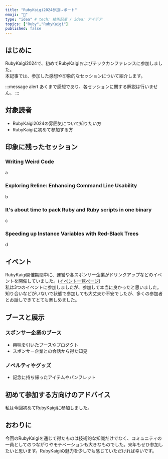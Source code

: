 ```yaml
---
title: "RubyKaigi2024参加レポート"
emoji: "🌺"
type: "idea" # tech: 技術記事 / idea: アイデア
topics: ["Ruby","RubyKaigi"]
published: false
---
```


## はじめに

RubyKaigi2024で、初めてRubyKaigiおよびテックカンファレンスに参加しました。  
本記事では、参加した感想や印象的なセッションについて紹介します。

:::message alert
あくまで感想であり、各セッションに関する解説は行いません。
:::

## 対象読者

- RubyKaigi2024の雰囲気について知りたい方
- RubyKaigiに初めて参加する方

## 印象に残ったセッション

### Writing Weird Code

a

### Exploring Reline: Enhancing Command Line Usability

b

### It's about time to pack Ruby and Ruby scripts in one binary

c

### Speeding up Instance Variables with Red-Black Trees

d

## イベント

RubyKaigi開催期間中に、運営や各スポンサー企業がドリンクアップなどのイベントを開催していました。([イベント一覧ページ](https://rubykaigi.org/2024/events/))  
私は3つのイベントに参加しましたが、参加して本当に良かったと思いました。知り合いなどがいないで状態で参加しても大丈夫か不安でしたが、多くの参加者とお話しできてとても楽しめました。

## ブースと展示

### スポンサー企業のブース

- 興味を引いたブースやプロダクト
- スポンサー企業との会話から得た知見

### ノベルティやグッズ

- 記念に持ち帰ったアイテムやパンフレット

## 初めて参加する方向けのアドバイス

私は今回初めてRubyKaigiに参加しました。

## おわりに

今回のRubyKaigiを通じて得たものは技術的な知識だけでなく、コミュニティの一員としてのつながりやモチベーションも大きなものでした。来年もぜひ参加したいと思います。RubyKaigiの魅力を少しでも感じていただければ幸いです。
